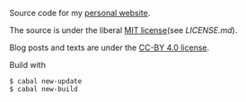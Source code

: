 Source code for my [personal website](https://phdp.github.io/).

The source is under the liberal [MIT license](http://opensource.org/licenses/MIT)(see *LICENSE.md*).

Blog posts and texts are under the [CC-BY 4.0 license](https://creativecommons.org/licenses/by/4.0/).

Build with

    $ cabal new-update
    $ cabal new-build
